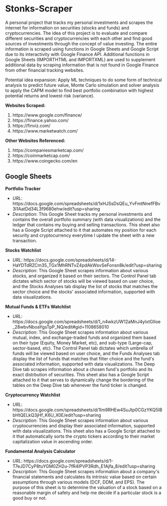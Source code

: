 # Stonks-Scraper

A personal project that tracks my personal investments and scrapes the internet for information on securities (stocks and funds) and cryptocurrencies. 
The idea of this project is to evaluate and compare different securities and cryptocurrencies with each other and find good sources of investments 
through the concept of value investing. The entire information is scraped using functions in Google Sheets and Google Script due to its interactivity 
with Google Finance API. Additional functions in Google Sheets (IMPORTHTML and IMPORTXML) are used to supplement additional data by scraping 
information that is not found in Google Finance from other financial tracking websites.

Potential idea expansion: Apply ML techniques to do some form of technical analysis to predict future value, Monte Carlo simulation and solver analysis
to apply the CAPM model to find best portfolio combination with highest potential returns and lowest risk (variance).

<b>Websites Scraped:</b>
<ol>
    <li>https://www.google.com/finance/</li>
    <li>https://finance.yahoo.com/</li>
    <li>https://finviz.com/</li>
    <li>https://www.marketwatch.com/</li>
</ol>

<b>Other Websites Referenced:</b>
<ol>
    <li>https://companiesmarketcap.com/</li>
    <li>https://coinmarketcap.com/</li>
    <li>https://www.coingecko.com/en</li>
</ol>    

<h2>Google Sheets</h2>
        <b>Portfolio Tracker</b>
        <ul>
            <li><i>URL</i>: https://docs.google.com/spreadsheets/d/1xHJSsDsQEu_YvFmtNnefFBv3l1AatDd34L3f9680ehw/edit?usp=sharing</li>
            <li><i>Description</i>: This Google Sheet tracks my personal investments and contains the overall portfolio summary (with data visualizations) and 
                   the ledger that contains my buying and selling transactions. This sheet also has a Google Script attached to it that automates my position 
                   for each security and cryptocurrency everytime I update the sheet with a new transaction.</li>
        </ul>
        <b>Stocks Watchlist</b>
        <ul>
            <li><i>URL</i>: https://docs.google.com/spreadsheets/d/14-HaYDTdRZCm35_TGx1MhRNTvZ4pdAkWsvSeFonsn8k/edit?usp=sharing</li>
            <li><i>Description</i>: This Google Sheet scrapes information about various stocks, and organized it based on their sectors. The Control Panel tab 
                   dictates which sector of stocks will be viewed based on user choice, and the Stocks Analyses tab display the list of stocks that matches 
                   the sector choice and the stocks' associated information, supported with data visualizations.</li>
        </ul>    
        <b>Mutual Funds & ETFs Watchlist</b>
        <ul>
            <li><i>URL</i>: https://docs.google.com/spreadsheets/d/1_n4wkzUW12aMnJ4ylxtGIIoe_28wbvNboaYgsTpP_NQ/edit#gid=1108658010</li>
            <li><i>Description</i>: This Google Sheet scrapes information about various mutual, index, and exchange-traded funds and organized them based on 
                   their type (Equity, Money Market, etc), and sub-type (Large-cap, sector-based, etc). The Control Panel tab dictates which 
                   umbrella of funds will be viewed based on user choice, and the Funds Analyses tab display the list of funds that matches that filter choice
                   and the fund's associated information, supported with data visualizations. The Deep Dive tab scrapes information about a chosen fund's portfolio 
                   and its exact distrbution of securities. This sheet also has a Google Script attached to it that serves to dynamically change the bordering of
                   the tables on the Deep Dive tab whenever the fund ticker is changed.</li>
        </ul>
        <b>Cryptocurrency Watchlist</b>
        <ul>
            <li><i>URL</i>: https://docs.google.com/spreadsheets/d/1Im9RHEw4SuJtp0CGzYKQ5IBbHtQELkQ3jHf_K6U_X0E/edit?usp=sharing</li>
            <li><i>Description</i>: This Google Sheet scrapes information about various cryptocurrencies and display their associated information, supported with
                   data visualizations. This sheet also has a Google Script attached to it that automatically sorts the crypto tickers according to their market
                   capitalization value in ascending order.</li>
        </ul>
        <b>Fundamental Analysis Calculator</b>
        <ul>
            <li><i>URL</i>: https://docs.google.com/spreadsheets/d/1-T7eJD7CyP8tuYGM0ZH2u-7fR4lPVP3Rdh_E1Ajfa_8/edit?usp=sharing</li>
            <li><i>Description</i>: This Google Sheet scrapes information about a company's financial statements and calculates its intrinsic value based on certain
                   assumptions through various models (DCF, DDM, and EPS). The purpose of this sheet is to determine the valuation of a stock based on a reasonable 
                   margin of safety and help me decide if a particular stock is a good buy or not.</li>
        </ul>
